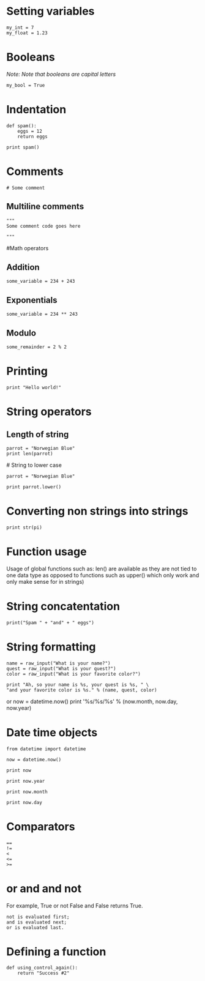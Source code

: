 # Setting variables

	my_int = 7
	my_float = 1.23

# Booleans
_Note: Note that booleans are capital letters_

	my_bool = True

# Indentation
	
	def spam():
	    eggs = 12
	    return eggs
        
	print spam()

# Comments
	
	# Some comment

## Multiline comments
	
	"""
	Some comment code goes here

	"""

#Math operators

## Addition
	some_variable = 234 + 243
## Exponentials
	some_variable = 234 ** 243
## Modulo 
	some_remainder = 2 % 2

# Printing  

	print "Hello world!"

# String operators

## Length of string
	parrot = "Norwegian Blue"
	print len(parrot)

# String to lower case

	parrot = "Norwegian Blue"

	print parrot.lower()

# Converting non strings into strings

	print str(pi)

# Function usage

Usage of global functions such as: len() are available as they are not tied to one data type as opposed to functions such as upper() which only work and only make sense for in strings)

# String concatentation

	print("Spam " + "and" + " eggs")

# String formatting

	name = raw_input("What is your name?")
	quest = raw_input("What is your quest?")
	color = raw_input("What is your favorite color?")

	print "Ah, so your name is %s, your quest is %s, " \
	"and your favorite color is %s." % (name, quest, color)

or
	now = datetime.now()
	print '%s/%s/%s' % (now.month, now.day, now.year)

# Date time objects

	from datetime import datetime

	now = datetime.now()

	print now

	print now.year

	print now.month

	print now.day

# Comparators

	==
	!=
	< 
	<=
	>=

# or and and not
For example, True or not False and False returns True.

	not is evaluated first;
	and is evaluated next;
	or is evaluated last.


# Defining a function

	def using_control_again():
        return "Success #2"